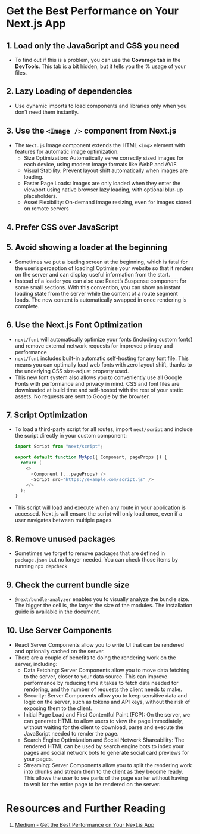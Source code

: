 # Get the Best Performance on Your Next.js App

## 1. Load only the JavaScript and CSS you need

- To find out if this is a problem, you can use the **Coverage tab** in the **DevTools**. This tab is a bit hidden, but it tells you the % usage of your files.

## 2. Lazy Loading of dependencies

- Use dynamic imports to load components and libraries only when you don’t need them instantly.

## 3. Use the `<Image />` component from Next.js

- The `Next.js` Image component extends the HTML `<img>` element with features for automatic image optimization:
  - Size Optimization: Automatically serve correctly sized images for each device, using modern image formats like WebP and AVIF.
  - Visual Stability: Prevent layout shift automatically when images are loading.
  - Faster Page Loads: Images are only loaded when they enter the viewport using native browser lazy loading, with optional blur-up placeholders.
  - Asset Flexibility: On-demand image resizing, even for images stored on remote servers

## 4. Prefer CSS over JavaScript

## 5. Avoid showing a loader at the beginning

- Sometimes we put a loading screen at the beginning, which is fatal for the user’s perception of loading! Optimise your website so that it renders on the server and can display useful information from the start.
- Instead of a loader you can also use React’s Suspense component for some small sections. With this convention, you can show an instant loading state from the server while the content of a route segment loads. The new content is automatically swapped in once rendering is complete.

## 6. Use the Next.js Font Optimization

- `next/font` will automatically optimize your fonts (including custom fonts) and remove external network requests for improved privacy and performance
- `next/font` includes built-in automatic self-hosting for any font file. This means you can optimally load web fonts with zero layout shift, thanks to the underlying CSS size-adjust property used.
- This new font system also allows you to conveniently use all Google Fonts with performance and privacy in mind. CSS and font files are downloaded at build time and self-hosted with the rest of your static assets. No requests are sent to Google by the browser.

## 7. Script Optimization

- To load a third-party script for all routes, import `next/script` and include the script directly in your custom component:

  ```js
  import Script from "next/script";

  export default function MyApp({ Component, pageProps }) {
    return (
      <>
        <Component {...pageProps} />
        <Script src="https://example.com/script.js" />
      </>
    );
  }
  ```

- This script will load and execute when any route in your application is accessed. Next.js will ensure the script will only load once, even if a user navigates between multiple pages.

## 8. Remove unused packages

- Sometimes we forget to remove packages that are defined in `package.json` but no longer needed. You can check those items by running `npx depcheck`

## 9. Check the current bundle size

- `@next/bundle-analyzer` enables you to visually analyze the bundle size. The bigger the cell is, the larger the size of the modules. The installation guide is available in the document.

## 10. Use Server Components

- React Server Components allow you to write UI that can be rendered and optionally cached on the server.
- There are a couple of benefits to doing the rendering work on the server, including:
  - Data Fetching: Server Components allow you to move data fetching to the server, closer to your data source. This can improve performance by reducing time it takes to fetch data needed for rendering, and the number of requests the client needs to make.
  - Security: Server Components allow you to keep sensitive data and logic on the server, such as tokens and API keys, without the risk of exposing them to the client.
  - Initial Page Load and First Contentful Paint (FCP): On the server, we can generate HTML to allow users to view the page immediately, without waiting for the client to download, parse and execute the JavaScript needed to render the page.
  - Search Engine Optimization and Social Network Shareability: The rendered HTML can be used by search engine bots to index your pages and social network bots to generate social card previews for your pages.
  - Streaming: Server Components allow you to split the rendering work into chunks and stream them to the client as they become ready. This allows the user to see parts of the page earlier without having to wait for the entire page to be rendered on the server.

# Resources and Further Reading

1. [Medium - Get the Best Performance on Your Next.js App](https://javascript.plainenglish.io/get-the-best-performance-on-your-next-js-app-f407cc25d1f9)
